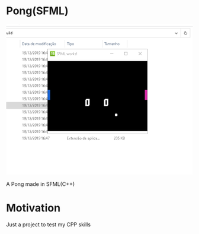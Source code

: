 # Pong(SFML)

![Alt text](/ponggif.gif?raw=true "Game")

A Pong made in SFML(C++)

# Motivation

Just a project to test my CPP skills

